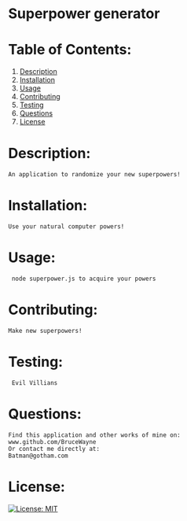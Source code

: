 # Superpower generator

  # Table of Contents:
  <ol>
  <li><a href="#description">Description</a></li>
  <li><a href="#installation">Installation</a></li>
  <li><a href="#usage">Usage</a></li>
  <li><a href="#contributing">Contributing</a></li>
  <li><a href="#testing">Testing</a></li>
  <li><a href="#questions">Questions</a></li>
  <li><a href="#license">License</a></li>
  </ol>

# Description:
    An application to randomize your new superpowers!

# Installation:
    Use your natural computer powers!

# Usage: 
     node superpower.js to acquire your powers

# Contributing:
    Make new superpowers!

# Testing:
     Evil Villians

# Questions:
    Find this application and other works of mine on: 
    www.github.com/BruceWayne
    Or contact me directly at:
    Batman@gotham.com

# License:
 [![License: MIT](https://img.shields.io/badge/License-MIT-yellow.svg)](https://opensource.org/licenses/MIT)
